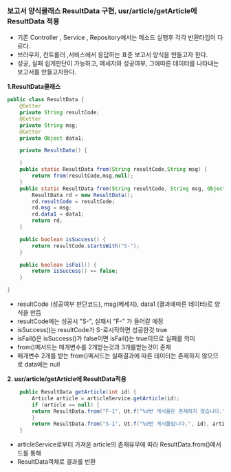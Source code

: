 ### 보고서 양식클래스 ResultData 구현, usr/article/getArticle에 ResultData 적용

- 기존 Controller , Service , Repository에서는 메소드 실행후 각각 반환타입이 다르다.
- 브라우저, 컨트롤러 ,서비스에서 응답하는 표준 보고서 양식을 만들고자 한다.
- 성공, 실패 쉽게판단이 가능하고, 메세지와 성공여부, 그에따른 데이터를 나타내는 보고서를 만들고자한다.

**1.ResultData클래스**

```java
public class ResultData {
	@Getter
	private String resultCode;
	@Getter
	private String msg;
	@Getter
	private Object data1;

	private ResultData() {

	}
	public static ResultData from(String resultCode,String msg) {
		return from(resultCode,msg,null);
	}
	public static ResultData from(String resultCode, String msg, Object data1) {
		ResultData rd = new ResultData();
		rd.resultCode = resultCode;
		rd.msg = msg;
		rd.data1 = data1;
		return rd;
	}

	public boolean isSuccess() {
		return resultCode.startsWith("S-");
	}

	public boolean isFail() {
		return isSuccess() == false;
	}

}
```

- resultCode (성공여부 판단코드), msg(메세지), data1 (결과에따른 데이터)로 양식을 만듬
- resultCode에는 성공시 "S-", 실패시 "F-" 가 들어갈 예정
- isSuccess()는 resultCode가 S-로시작하면 성공한것 true
- isFail()은 isSuccess()가 false이면 isFail()는 true이므로 실패를 의미 
- from()메서드는 매개변수를 2개받는것과 3개를받는것이 존재
- 매개변수 2개를 받는 from()메서드는 실패결과에 따른 데이터는 존재하지 않으므로 data에는 null

**2. usr/article/getArticle에 ResultData적용**

```java
	public ResultData getArticle(int id) {
		Article article = articleService.getArticle(id);
		if (article == null) {
		return ResultData.from("F-1", Ut.f("%d번 게시물은 존재하지 않습니다.", id));
		}
		return ResultData.from("S-1", Ut.f("%d번 게시물입니다.", id), article);
	}
```

- articleService로부터 가져온 article의 존재유무에 따라 ResultData.from()메서드를 통해
- ResultData객체로 결과를 반환